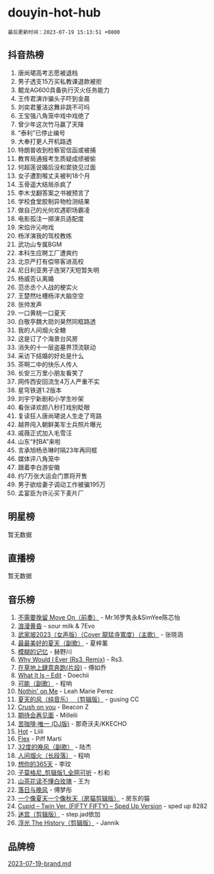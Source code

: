 # douyin-hot-hub

`最后更新时间：2023-07-19 15:13:51 +0800`

## 抖音热榜

1. 唐尚珺高考志愿被退档
1. 男子透支15万买私教课退款被拒
1. 鲲龙AG600具备执行灭火任务能力
1. 王传君演诈骗头子吓到金晨
1. 刘奕君董洁这舞非跳不可吗
1. 王宝强八角笼中戏中戏绝了
1. 曾少年这次竹马赢了天降
1. “泰利”已停止编号
1. 大奉打更人开机路透
1. 特朗普收到检察官信函或被捕
1. 教育局通报考生质疑成绩被偷
1. 何超莲说婚后没和窦骁见过面
1. 女子遭割喉丈夫被判18个月
1. 玉骨遥大结局杀疯了
1. 李木戈翻答案之书被预言了
1. 学校食堂胶制异物检测结果
1. 做自己的光何欢遇职场霸凌
1. 电影孤注一掷演员适配度
1. 宋焰许沁吻戏
1. 杨洋演我的驾校教练
1. 武功山专属BGM
1. 本科生应聘工厂遭爽约
1. 北京严打有偿带客进高校
1. 尼日利亚男子连哭7天短暂失明
1. 杨威否认离婚
1. 范丞丞个人战的梗实火
1. 王楚然吐槽杨洋大脑空空
1. 张帅发声
1. 一口黄桃一口夏天
1. 白敬亭魏大勋刘昊然同框路透
1. 我的人间烟火全糖
1. 这是订了个海景台风房
1. 消失的十一层盗墓界顶流联动
1. 采访下结婚的好处是什么
1. 茶啊二中的快乐人传人
1. 长安三万里小朋友看笑了
1. 网传西安回流生4万人严重不实
1. 星穹铁道1.2版本
1. 刘宇宁新剧和小学生吵架
1. 看张译欢颜八秒打戏别眨眼
1. 复读狂人唐尚珺说人生走了弯路
1. 越界闯入朝鲜美军士兵照片曝光
1. 戚薇正式加入毛雪汪
1. 山东“村BA”来啦
1. 言承旭杨丞琳时隔23年再同框
1. 媒体评八角笼中
1. 跟着李白游安徽
1. 约7万张大运会门票将开售
1. 男子欲给妻子调动工作被骗195万
1. 孟宴臣为许沁买下麦片厂

## 明星榜

暂无数据

## 直播榜

暂无数据

## 音乐榜

1. [不需要挽留 Move On（前奏）](https://sf3-cdn-tos.douyinstatic.com/obj/tos-cn-ve-2774/ooCBhgCCkF4nExzQL9WZSUbitfA8IsDkgQIYhe) - Mr.16罗隽永&SimYee陈芯怡
1. [浪漫黄昏](https://sf3-cdn-tos.douyinstatic.com/obj/tos-cn-ve-2774/a2e4e0b8cf8b4cc0a6bfed7cd21bd5a0) - sour milk & 7Evo
1. [武家坡2023（女声版）（Cover 龍猛寺寬度）（主歌）](https://sf6-cdn-tos.douyinstatic.com/obj/tos-cn-ve-2774/oEIACj0tGBoytgZUwEUCP8DAIgnZfwGIfb9xjD) - 张晓涵
1. [最最美好的夏天（副歌）](https://sf3-cdn-tos.douyinstatic.com/obj/tos-cn-ve-2774/o4FMghDLZkPIkCutdrsXlbTHcaZztBfeCp9AFS) - 夏梓薰
1. [模糊的记忆](https://sf6-cdn-tos.douyinstatic.com/obj/tos-cn-ve-2774/ocrRNOQnkB1MNO9eD1sd3CIytBehbIbglZUFAT) - 赫野川
1. [Why Would I Ever (Rs3. Remix)](https://sf6-cdn-tos.douyinstatic.com/obj/tos-cn-ve-2774/oQNX0xZhO8IXeCRjCJQUZzkfQNLi2ItDAzEBgz) - Rs3.
1. [在草地上肆意奔跑(片段)](https://sf3-cdn-tos.douyinstatic.com/obj/tos-cn-ve-2774/8831d494742f45dabdfa8adb8b817259) - 傅如乔
1. [What It Is – Edit](https://sf6-cdn-tos.douyinstatic.com/obj/tos-cn-ve-2774/o0mszhwrI3yCyGWBMAaQUof2lTzIXANSLrBh4L) - Doechii
1. [可能（副歌）](https://sf3-cdn-tos.douyinstatic.com/obj/tos-cn-ve-2774/cde1731888894259b333569393c2fb51) - 程响
1. [Nothin' on Me](https://sf6-cdn-tos.douyinstatic.com/obj/tos-cn-ve-2774/4db3d954346848aaa9ec9709bb1eace1) - Leah Marie Perez
1. [夏天的风（纯音乐） （剪辑版）](https://sf3-cdn-tos.douyinstatic.com/obj/tos-cn-ve-2774/oUzLjBZZFQAoNRmGokEeD5zfQCObp6UeFAnTa6) - gusing CC
1. [Crush on you](https://sf3-cdn-tos.douyinstatic.com/obj/tos-cn-ve-2774/b23c3d5786714e90898fb2a43fb44ff7) - Beacon Z
1. [期待会再见面](https://sf3-cdn-tos.douyinstatic.com/obj/tos-cn-ve-2774/oILtyb5PbgnZnnFogRIDCNBDmAzeQk8BjThRfX) - Millelii
1. [苦咖啡·唯一 (DJ版)](https://sf6-cdn-tos.douyinstatic.com/obj/tos-cn-ve-2774/oohZWXUzNXlh9bzpBgNUfJCQHGILwWgDBaejQt) - 那奇沃夫/KKECHO
1. [Hot](https://sf6-cdn-tos.douyinstatic.com/obj/tos-cn-ve-2774/a63be641febf4335a8996c8a877dee1c) - Liili
1. [Flex](https://sf6-cdn-tos.douyinstatic.com/obj/tos-cn-ve-2774/fdd81ae057724bbe9f599a36af513da8) - Piff Marti
1. [32度的晚风（副歌）](https://sf3-cdn-tos.douyinstatic.com/obj/tos-cn-ve-2774/o8mEd4CARee2Lv5ReRW2KyIyZ9Q1YojfPZyXHA) - 陆杰
1. [人间烟火（长段落）](https://sf6-cdn-tos.douyinstatic.com/obj/tos-cn-ve-2774/eeb7f9f284d74db097f8341ace44bfa2) - 程响
1. [想你的365天](https://sf6-cdn-tos.douyinstatic.com/obj/tos-cn-ve-2774/f9f7574abe01480a95d11e74817984b4) - 李玟
1. [子莫格尼_剪辑版1_全网可听](https://sf3-cdn-tos.douyinstatic.com/obj/tos-cn-ve-2774/okgjBiZZDqmeFfACngDQ48okZJ9knBMDtbwo8Q) - 杉和
1. [山茶花读不懂白玫瑰](https://sf6-cdn-tos.douyinstatic.com/obj/tos-cn-ve-2774/osfn8B7DktrRHEPJgPCfDbw7QDQEkwC16BxZg9) - 王为
1. [落日与晚风](https://sf6-cdn-tos.douyinstatic.com/obj/tos-cn-ve-2774/oIGWNBzwrUqAmfsCxckzkGhWQIaAAUgU19HChy) - 傅梦彤
1. [一个像夏天一个像秋天（房猫剪辑版）](https://sf6-cdn-tos.douyinstatic.com/obj/tos-cn-ve-2774/a5a649d88ef0437b918efc8be7005a59) - 房东的猫
1. [Cupid – Twin Ver. (FIFTY FIFTY) – Sped Up Version](https://sf3-cdn-tos.douyinstatic.com/obj/tos-cn-ve-2774/oMonQQ6t8nCfUnw44y8XBZkJytCgEBtWYebB2D) - sped up 8282
1. [迷宫（剪辑版）](https://sf3-cdn-tos.douyinstatic.com/obj/tos-cn-ve-2774/oUkKabRnnDiI8GjaQrDHYQh0VCgQB0AA4ezefF) - step.jad依加
1. [浮光 The History（剪辑版）](https://sf3-cdn-tos.douyinstatic.com/obj/tos-cn-ve-2774/oIkABGgUD0nCgDneOBBKSj79UBoAZtQjIi3fbl) - Jannik

## 品牌榜

[2023-07-19-brand.md](2023-07-19-brand.md)
